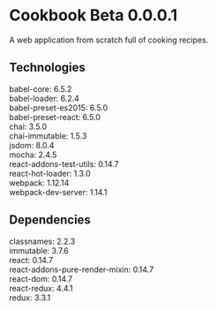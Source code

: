 <h1>Cookbook Beta 0.0.0.1</h1>

A web application from scratch full of cooking recipes.

<h2>Technologies</h2>

babel-core: 6.5.2<br>
babel-loader: 6.2.4<br>
babel-preset-es2015: 6.5.0<br>
babel-preset-react: 6.5.0<br>
chai: 3.5.0<br>
chai-immutable: 1.5.3<br>
jsdom: 8.0.4<br>
mocha: 2.4.5<br>
react-addons-test-utils: 0.14.7<br>
react-hot-loader: 1.3.0<br>
webpack: 1.12.14<br>
webpack-dev-server: 1.14.1<br>

<h2>Dependencies</h2>

classnames: 2.2.3<br>
immutable: 3.7.6<br>
react: 0.14.7<br>
react-addons-pure-render-mixin: 0.14.7<br>
react-dom: 0.14.7<br>
react-redux: 4.4.1<br>
redux: 3.3.1<br>
